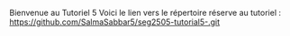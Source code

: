 Bienvenue au Tutoriel 5
Voici le lien vers le répertoire réserve au tutoriel :
https://github.com/SalmaSabbar5/seg2505-tutorial5-.git
